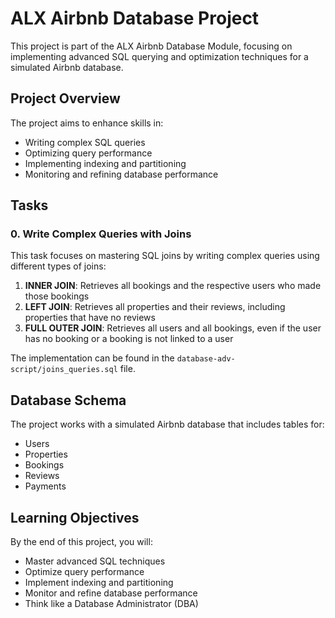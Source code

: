 # ALX Airbnb Database Project

This project is part of the ALX Airbnb Database Module, focusing on implementing advanced SQL querying and optimization techniques for a simulated Airbnb database.

## Project Overview

The project aims to enhance skills in:
- Writing complex SQL queries
- Optimizing query performance
- Implementing indexing and partitioning
- Monitoring and refining database performance

## Tasks

### 0. Write Complex Queries with Joins

This task focuses on mastering SQL joins by writing complex queries using different types of joins:

1. **INNER JOIN**: Retrieves all bookings and the respective users who made those bookings
2. **LEFT JOIN**: Retrieves all properties and their reviews, including properties that have no reviews
3. **FULL OUTER JOIN**: Retrieves all users and all bookings, even if the user has no booking or a booking is not linked to a user

The implementation can be found in the `database-adv-script/joins_queries.sql` file.

## Database Schema

The project works with a simulated Airbnb database that includes tables for:
- Users
- Properties
- Bookings
- Reviews
- Payments

## Learning Objectives

By the end of this project, you will:
- Master advanced SQL techniques
- Optimize query performance
- Implement indexing and partitioning
- Monitor and refine database performance
- Think like a Database Administrator (DBA)